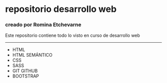 # repositorio desarrollo web

### creado por Romina Etchevarne
Este repositorio contiene todo lo visto en curso de desarrollo web

------------

- HTML
- HTML SEMÁNTICO
- CSS
- SASS
- GIT GITHUB
- BOOTSTRAP